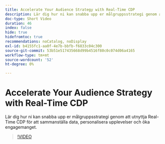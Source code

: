 ```yaml
---
title: Accelerate Your Audience Strategy with Real-Time CDP
description: Lär dig hur ni kan snabba upp er målgruppsstrategi genom att utnyttja Real-Time CDP för att sammanställa data, personalisera upplevelser och öka engagemanget.
doc-type: Short Video
duration: 46
index: false
hide: true
hidefromtoc: true
recommendations: noCatalog, noDisplay
exl-id: b4155fc1-aa0f-4e7b-bbfb-f6833c04c300
source-git-commit: 53b51e517435668d99b4516f80c0c074d06a4165
workflow-type: tm+mt
source-wordcount: '52'
ht-degree: 0%

---
```


# Accelerate Your Audience Strategy with Real-Time CDP

Lär dig hur ni kan snabba upp er målgruppsstrategi genom att utnyttja Real-Time CDP för att sammanställa data, personalisera upplevelser och öka engagemanget.

<!-- 62_S508_3442517_45_accelerating-your-audience-strategy-with-realtime-cdp -->
>[!VIDEO](https://video.tv.adobe.com/v/3458220/?learn=on&enablevpops=true)
